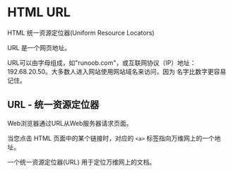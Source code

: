 # HTML URL

HTML 统一资源定位器(Uniform Resource Locators)

URL 是一个网页地址。

URL可以由字母组成，如"runoob.com"，或互联网协议（IP）地址： 192.68.20.50。大多数人进入网站使用网站域名来访问，因为 名字比数字更容易记住。



## URL - 统一资源定位器

Web浏览器通过URL从Web服务器请求页面。

当您点击 HTML 页面中的某个链接时，对应的 ```<a>``` 标签指向万维网上的一个地址。

一个统一资源定位器(URL) 用于定位万维网上的文档。
